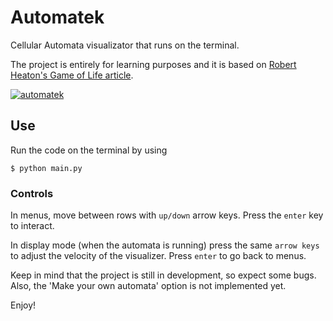 # Automatek
Cellular Automata visualizator that runs on the terminal.

The project is entirely for learning purposes and it is based on [Robert Heaton's Game of Life article](https://robertheaton.com/2018/07/20/project-2-game-of-life/).

[![automatek](https://user-images.githubusercontent.com/62822419/119589489-446c4100-bda9-11eb-9ce9-5d4d09230763.png)](https://www.youtube.com/watch?v=32Z3BunQOD4)

## Use
Run the code on the terminal by using
```
$ python main.py
```
### Controls
In menus, move between rows with `up/down` arrow keys. Press the `enter` key to interact.

In display mode (when the automata is running) press the same `arrow keys` to adjust the velocity of the visualizer. Press `enter` to go back to menus.

Keep in mind that the project is still in development, so expect some bugs. Also, the 'Make your own automata' option is not implemented yet.

Enjoy!
